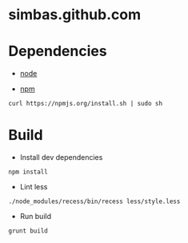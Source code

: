 simbas.github.com
=================


# Dependencies

+ [node](http://nodejs.org/)

+ [npm](https://npmjs.org/)
```shell
curl https://npmjs.org/install.sh | sudo sh
```

# Build

+ Install dev dependencies
```shell
npm install
```

+ Lint less
```shell
./node_modules/recess/bin/recess less/style.less
```

+ Run build
```shell
grunt build
```
